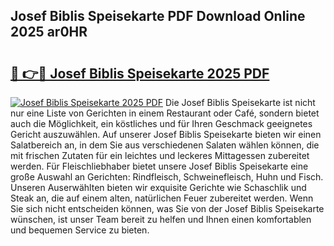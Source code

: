 ## Josef Biblis Speisekarte PDF Download Online 2025 ar0HR

# <h2><a href="http://gcd9q1.nevu.top/?p=Josef+Biblis+Speisekarte">🔗 👉🔴 Josef Biblis Speisekarte 2025 PDF</a></h2>

[![Josef Biblis Speisekarte 2025 PDF](https://i.imgur.com/dBaPXMq.png)](http://gcd9q1.nevu.top/?p=Josef+Biblis+Speisekarte)
Die Josef Biblis Speisekarte ist nicht nur eine Liste von Gerichten in einem Restaurant oder Café, sondern bietet auch die Möglichkeit, ein köstliches und für Ihren Geschmack geeignetes Gericht auszuwählen. Auf unserer Josef Biblis Speisekarte bieten wir einen Salatbereich an, in dem Sie aus verschiedenen Salaten wählen können, die mit frischen Zutaten für ein leichtes und leckeres Mittagessen zubereitet werden. Für Fleischliebhaber bietet unsere Josef Biblis Speisekarte eine große Auswahl an Gerichten: Rindfleisch, Schweinefleisch, Huhn und Fisch. Unseren Auserwählten bieten wir exquisite Gerichte wie Schaschlik und Steak an, die auf einem alten, natürlichen Feuer zubereitet werden. Wenn Sie sich nicht entscheiden können, was Sie von der Josef Biblis Speisekarte wünschen, ist unser Team bereit zu helfen und Ihnen einen komfortablen und bequemen Service zu bieten.
